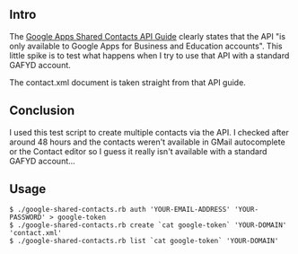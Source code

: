 ## Intro

The [Google Apps Shared Contacts API Guide](http://code.google.com/googleapps/domain/shared_contacts/gdata_shared_contacts_api_reference.html) clearly states that the API "is only available to Google Apps for Business and Education accounts".  This little spike is to test what happens when I try to use that API with a standard GAFYD account.

The contact.xml document is taken straight from that API guide.

## Conclusion

I used this test script to create multiple contacts via the API.  I checked after around 48 hours and the contacts weren't available in GMail autocomplete or the Contact editor so I guess it really isn't available with a standard GAFYD account...

## Usage

    $ ./google-shared-contacts.rb auth 'YOUR-EMAIL-ADDRESS' 'YOUR-PASSWORD' > google-token
    $ ./google-shared-contacts.rb create `cat google-token` 'YOUR-DOMAIN' 'contact.xml'
    $ ./google-shared-contacts.rb list `cat google-token` 'YOUR-DOMAIN'